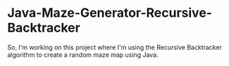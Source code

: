 # Java-Maze-Generator-Recursive-Backtracker
 So, I'm working on this project where I'm using the Recursive Backtracker algorithm to create a random maze map using Java.
